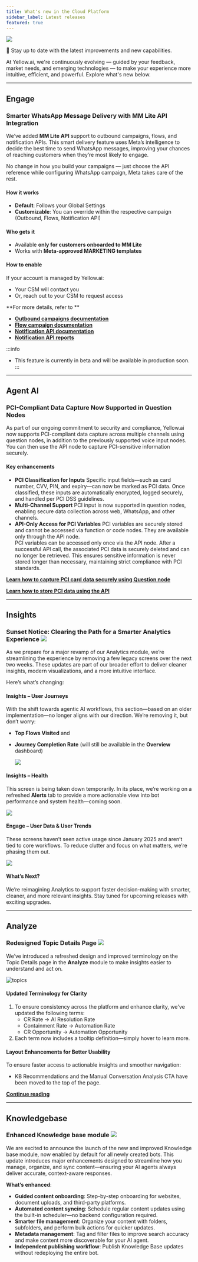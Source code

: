 ```yaml
---
title: What's new in the Cloud Platform
sidebar_label: Latest releases
featured: true
---
```





![](https://i.imgur.com/hIGEIJL.png)

📢 Stay up to date with the latest improvements and new capabilities. 

At Yellow.ai, we're continuously evolving — guided by your feedback, market needs, and emerging technologies — to make your experience more intuitive, efficient, and powerful. Explore what's new below.

***

## Engage

###  Smarter WhatsApp Message Delivery with MM Lite API Integration

We’ve added **MM Lite API** support to outbound campaigns, flows, and notification APIs.
This smart delivery feature uses Meta’s intelligence to decide the best time to send WhatsApp messages, improving your chances of reaching customers when they’re most likely to engage.

No change in how you build your campaigns — just choose the API reference while configuring WhatsApp campaign, Meta takes care of the rest.


#### How it works

* **Default**: Follows your Global Settings
* **Customizable**: You can override within the respective campaign (Outbound, Flows, Notification API)


#### Who gets it

* Available **only for customers onboarded to MM Lite**
* Works with **Meta-approved MARKETING templates**


#### How to enable

If your account is managed by Yellow\.ai:

* Your CSM will contact you
* Or, reach out to your CSM to request access

**For more details, refer to **
* [**Outbound campaigns documentation**](https://docs.yellow.ai/docs/platform_concepts/engagement/engage)
* [**Flow campaign documentation**](https://docs.yellow.ai/docs/platform_concepts/engagement/flows_campaign#1-whatsapp-channel-configuration)
* [**Notification API documentation**](https://docs.yellow.ai/docs/platform_concepts/engagement/outbound/notification-engine#mmlite-preference-support-in-notifications-api-for-whatsapp)
* [**Notification API reports**](https://docs.yellow.ai/docs/platform_concepts/engagement/outbound/notification-engine#4-reports)
   
:::info
* This feature is currently in beta and will be available in production soon.
:::
---

## Agent AI

### PCI-Compliant Data Capture Now Supported in Question Nodes
As part of our ongoing commitment to security and compliance, Yellow.ai now supports PCI-compliant data capture across multiple channels using question nodes, in addition to the previously supported voice input nodes. You can then use the API node to capture PCI-sensitive information securely.

#### Key enhancements

* **PCI Classification for Inputs**
   Specific input fields—such as card number, CVV, PIN, and expiry—can now be marked as PCI data. Once classified, these inputs are automatically encrypted, logged securely, and handled per PCI DSS guidelines.
* **Multi-Channel Support**
   PCI input is now supported in question nodes, enabling secure data collection across web, WhatsApp, and other channels.
* **API-Only Access for PCI Variables**
   PCI variables are securely stored and cannot be accessed via function or code nodes. They are available only through the API node. 
   <br/>
   PCI variables can be accessed only once via the API node. After a successful API call, the associated PCI data is securely deleted and can no longer be retrieved. This ensures sensitive information is never stored longer than necessary, maintaining strict compliance with PCI standards.


[**Learn how to capture PCI card data securely using Question node**](https://docs.yellow.ai/docs/platform_concepts/studio/build/nodes/prompt-nodes#question-node-to-collect-pci-details)

[**Learn how to store PCI data using the API**](https://docs.yellow.ai/docs/platform_concepts/studio/build/nodes/action-nodes#21-api)

---

## Insights


### Sunset Notice: Clearing the Path for a Smarter Analytics Experience **![](https://img.shields.io/badge/-Enhancement-ff9800)**

As we prepare for a major revamp of our Analytics module, we’re streamlining the experience by removing a few legacy screens over the next two weeks. These updates are part of our broader effort to deliver cleaner insights, modern visualizations, and a more intuitive interface.

Here’s what’s changing:


#### Insights – User Journeys

With the shift towards agentic AI workflows, this section—based on an older implementation—no longer aligns with our direction. We’re removing it, but don’t worry:

* **Top Flows Visited** and
* **Journey Completion Rate** (will still be available in the **Overview** dashboard)

   ![](https://cdn.yellowmessenger.com/assets/yellow-docs/userjourney.png)

#### Insights – Health

This screen is being taken down temporarily. In its place, we’re working on a refreshed **Alerts** tab to provide a more actionable view into bot performance and system health—coming soon.

   ![](https://cdn.yellowmessenger.com/assets/yellow-docs/alerts.png)

#### Engage – User Data & User Trends

These screens haven’t seen active usage since January 2025 and aren’t tied to core workflows. To reduce clutter and focus on what matters, we’re phasing them out.

   ![](https://cdn.yellowmessenger.com/assets/yellow-docs/user-data.png)


#### What’s Next?

We’re reimagining Analytics to support faster decision-making with smarter, cleaner, and more relevant insights. Stay tuned for upcoming releases with exciting upgrades.



---

## Analyze

### Redesigned Topic Details Page **![](https://img.shields.io/badge/-Enhancement-ff9800)**

We’ve introduced a refreshed design and improved terminology on the Topic Details page in the **Analyze** module to make insights easier to understand and act on.

![topics](https://cdn.yellowmessenger.com/assets/yellow-docs/gif.gif)

#### Updated Terminology for Clarity

1. To ensure consistency across the platform and enhance clarity, we've updated the following terms:
   * CR Rate → AI Resolution Rate
   * Containment Rate → Automation Rate
   * CR Opportunity → Automation Opportunity
2. Each term now includes a tooltip definition—simply hover to learn more.

#### Layout Enhancements for Better Usability

To ensure faster access to actionable insights and smoother navigation:
* KB Recommendations and the Manual Conversation Analysis CTA have been moved to the top of the page.


[**Continue reading**](https://docs.yellow.ai/docs/platform_concepts/analyze/indepthinsights)

---

## Knowledgebase

### Enhanced Knowledge base module **![](https://img.shields.io/badge/-Enhancement-ff9800)**

We are excited to announce the launch of the new and improved Knowledge base module, now enabled by default for all newly created bots. This update introduces major enhancements designed to streamline how you manage, organize, and sync content—ensuring your AI agents always deliver accurate, context-aware responses.

**What’s enhanced**:

* **Guided content onboarding**: Step-by-step onboarding for websites, document uploads, and third-party platforms.
* **Automated content syncing**: Schedule regular content updates using the built-in scheduler—no backend configuration required.
* **Smarter file management**: Organize your content with folders, subfolders, and perform bulk actions for quicker updates.
* **Metadata management**: Tag and filter files to improve search accuracy and make content more discoverable for your AI agent.
* **Independent publishing workflow**: Publish Knowledge Base updates without redeploying the entire bot.

